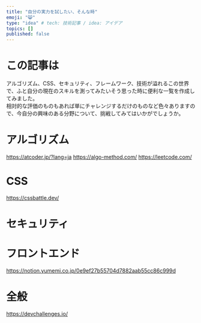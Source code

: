 ```yaml
---
title: "自分の実力を試したい、そんな時"
emoji: "😸"
type: "idea" # tech: 技術記事 / idea: アイデア
topics: []
published: false
---
```


# この記事は
アルゴリズム、CSS、セキュリティ、フレームワーク、技術が溢れるこの世界で、ふと自分の現在のスキルを測ってみたいそう思った時に便利な一覧を作成してみました。  
相対的な評価のものもあれば単にチャレンジするだけのものなど色々ありますので、今自分の興味のある分野について、挑戦してみてはいかがでしょうか。

# アルゴリズム
https://atcoder.jp/?lang=ja
https://algo-method.com/
https://leetcode.com/

# CSS
https://cssbattle.dev/

# セキュリティ

# フロントエンド
https://notion.yumemi.co.jp/0e9ef27b55704d7882aab55cc86c999d

# 全般
https://devchallenges.io/
